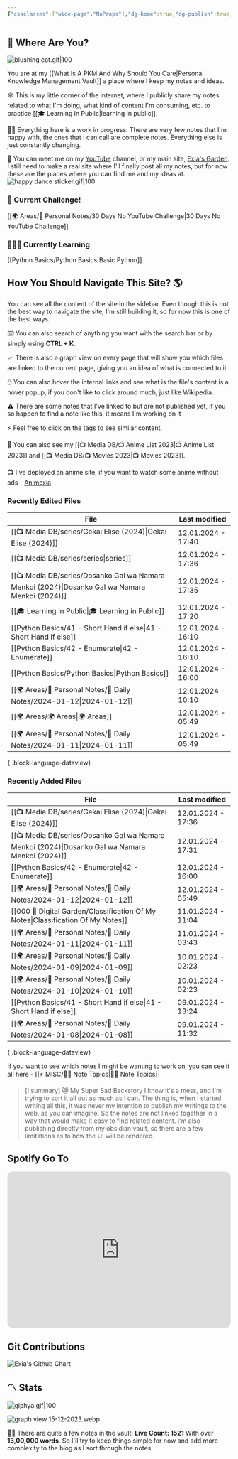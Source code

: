```yaml
---
{"cssclasses":["wide-page","NoProps"],"dg-home":true,"dg-publish":true,"permalink":"/000-digital-garden/start-here/","tags":["gardenEntry"],"dgPassFrontmatter":true,"noteIcon":"3","created":"2023-12-10T08:50:33.353+05:30","updated":"2024-01-11T11:03:54.655+05:30"}
---
```


## 🫨 Where Are You?

![blushing cat.gif|100](/img/user/Resources/%F0%9F%93%81%20Files/%F0%9F%93%B8Images/blushing%20cat.gif)

You are at my [[What Is A PKM And Why Should You Care\|Personal Knowledge Management Vault]] a place where I keep my notes and ideas.

🕸️ This is my little corner of the internet, where I publicly share my notes related to what I'm doing, what kind of content I'm consuming, etc. to practice [[🎓 Learning in Public\|learning in public]].

👷🏻 Everything here is a work in progress. There are very few notes that I'm happy with, the ones that I can call are complete notes. Everything else is just constantly changing.

📄 You can meet me on my [YouTube](https://youtube.com/@naamnahihai) channel, or my main site, [Exia's Garden](https://exiasgarden.pages.dev). I still need to make a real site where I'll finally post all my notes, but for now these are the places where you can find me and my ideas at.
![happy dance sticker.gif|100](/img/user/Resources/%F0%9F%93%81%20Files/%F0%9F%93%B8Images/happy%20dance%20sticker.gif)

### 🚀 Current Challenge!
[[🌍 Areas/📧 Personal Notes/30 Days No YouTube Challenge\|30 Days No YouTube Challenge]]
### 🧑🏻‍💻 Currently Learning
[[Python Basics/Python Basics\|Basic Python]]
## How You Should Navigate This Site? 🌎
You can see all the content of the site in the sidebar. Even though this is not the best way to navigate the site, I'm still building it, so for now this is one of the best ways.

⌨️ You can also search of anything you want with the search bar or by simply using **CTRL + K**.

📈 There is also a graph view on every page that will show you which files are linked to the current page, giving you an idea of what is connected to it.

🖱️ You can also hover the internal links and see what is the file's content is a hover popup, if you don't like to click around much, just like Wikipedia.

⚠️ There are some notes that I've linked to but are not published yet, if you so happen to find a note like this, it means I'm working on it

⚡ Feel free to click on the tags to see similar content.

🎥 You can also see my [[📺 Media DB/📺 Anime List 2023\|📺 Anime List 2023]] and [[📺 Media DB/📺 Movies 2023\|📺 Movies 2023]].

📺 I've deployed an anime site, if you want to watch some anime without ads - [Animexia](https://animexia.pages.dev/)
### Recently Edited Files
| File                                                                                               | Last modified      |
| -------------------------------------------------------------------------------------------------- | ------------------ |
| [[📺 Media DB/series/Gekai Elise (2024)\|Gekai Elise (2024)]]                                   | 12.01.2024 - 17:40 |
| [[📺 Media DB/series/series\|series]]                                                           | 12.01.2024 - 17:36 |
| [[📺 Media DB/series/Dosanko Gal wa Namara Menkoi (2024)\|Dosanko Gal wa Namara Menkoi (2024)]] | 12.01.2024 - 17:35 |
| [[🎓 Learning in Public\|🎓 Learning in Public]]                                                | 12.01.2024 - 17:20 |
| [[Python Basics/41 - Short Hand if else\|41 - Short Hand if else]]                              | 12.01.2024 - 16:10 |
| [[Python Basics/42 - Enumerate\|42 - Enumerate]]                                                | 12.01.2024 - 16:10 |
| [[Python Basics/Python Basics\|Python Basics]]                                                  | 12.01.2024 - 16:00 |
| [[🌍 Areas/📧 Personal Notes/📓 Daily Notes/2024-01-12\|2024-01-12]]                            | 12.01.2024 - 10:10 |
| [[🌍 Areas/🌍 Areas\|🌍 Areas]]                                                                 | 12.01.2024 - 05:49 |
| [[🌍 Areas/📧 Personal Notes/📓 Daily Notes/2024-01-11\|2024-01-11]]                            | 12.01.2024 - 05:49 |

{ .block-language-dataview}

### Recently Added Files
| File                                                                                               | Last modified      |
| -------------------------------------------------------------------------------------------------- | ------------------ |
| [[📺 Media DB/series/Gekai Elise (2024)\|Gekai Elise (2024)]]                                   | 12.01.2024 - 17:36 |
| [[📺 Media DB/series/Dosanko Gal wa Namara Menkoi (2024)\|Dosanko Gal wa Namara Menkoi (2024)]] | 12.01.2024 - 17:31 |
| [[Python Basics/42 - Enumerate\|42 - Enumerate]]                                                | 12.01.2024 - 16:00 |
| [[🌍 Areas/📧 Personal Notes/📓 Daily Notes/2024-01-12\|2024-01-12]]                            | 12.01.2024 - 05:49 |
| [[000 🏡 Digital Garden/Classification Of My Notes\|Classification Of My Notes]]                | 11.01.2024 - 11:04 |
| [[🌍 Areas/📧 Personal Notes/📓 Daily Notes/2024-01-11\|2024-01-11]]                            | 11.01.2024 - 03:43 |
| [[🌍 Areas/📧 Personal Notes/📓 Daily Notes/2024-01-09\|2024-01-09]]                            | 10.01.2024 - 02:23 |
| [[🌍 Areas/📧 Personal Notes/📓 Daily Notes/2024-01-10\|2024-01-10]]                            | 10.01.2024 - 02:23 |
| [[Python Basics/41 - Short Hand if else\|41 - Short Hand if else]]                              | 09.01.2024 - 13:24 |
| [[🌍 Areas/📧 Personal Notes/📓 Daily Notes/2024-01-08\|2024-01-08]]                            | 09.01.2024 - 11:32 |

{ .block-language-dataview}

If you want to see which notes I might be wanting to work on, you can see it all here - [[⚡ MISC/✍🏻 Note Topics\|✍🏻 Note Topics]]

>[! summary]  😿 My Super Sad Backstory
> I know it's a mess, and I'm trying to sort it all out as much as I can.
The thing is, when I started writing all this, it was never my intention to publish my writings to the web, as you can imagine.
So the notes are not linked together in a way that would make it easy to find related content.
I'm also publishing directly from my obsidian vault, so there are a few limitations as to how the UI will be rendered.

## Spotify Go To
<iframe style="border-radius:12px" src="https://open.spotify.com/embed/playlist/37i9dQZF1EIYpUgYYPrm7Z?utm_source=generator&theme=0" width="100%" height="352" frameBorder="0" allowfullscreen="" allow="autoplay; clipboard-write; encrypted-media; fullscreen; picture-in-picture" loading="lazy"></iframe>

## Git Contributions
<img src="https://ghchart.rshah.org/A020F0/ooexiaoo" alt="Exia's Github Chart" />

## 〽️ Stats
![giphya.gif|100](/img/user/Resources/%F0%9F%93%81%20Files/%F0%9F%93%B8Images/giphya.gif)

![graph view 15-12-2023.webp](/img/user/Resources/%F0%9F%93%81%20Files/%F0%9F%93%B8Images/graph%20view%2015-12-2023.webp)

😵‍💫 There are quite a few notes in the vault:
**Live Count: 1521** With over **13,00,000 words**.
So I'll try to keep things simple for now and add more complexity to the blog as I sort through the notes.